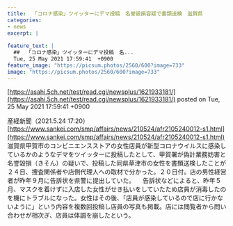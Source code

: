 ```yaml
---
title:  「コロナ感染」ツイッターにデマ投稿　名誉毀損容疑で書類送検　滋賀県  
categories:
- news
excerpt: |
  
feature_text: |
  ##  「コロナ感染」ツイッターにデマ投稿　名...
  Tue, 25 May 2021 17:59:41  +0900
feature_image: "https://picsum.photos/2560/600?image=733"
image: "https://picsum.photos/2560/600?image=733"
---
```


[https://asahi.5ch.net/test/read.cgi/newsplus/1621933181/](https://asahi.5ch.net/test/read.cgi/newsplus/1621933181/)
posted on Tue, 25 May 2021 17:59:41  +0900

<!--more-->

産経新聞（2021.5.24 17:20） [https://www.sankei.com/smp/affairs/news/210524/afr2105240012-s1.html](https://www.sankei.com/smp/affairs/news/210524/afr2105240012-s1.html) 　滋賀県甲賀市のコンビニエンスストアの女性店員が新型コロナウイルスに感染しているかのようなデマをツイッターに投稿したとして、甲賀署が偽計業務妨害と名誉毀損（きそん）の疑いで、投稿した同県草津市の女性を書類送検したことが２４日、捜査関係者や店側代理人への取材で分かった。２０日付。店の男性経営者が昨年９月に告訴状を県警に提出していた。 　告訴状などによると、昨年５月、マスクを着けずに入店した女性がせき払いをしていたため店員が消毒したのを機にトラブルになった。女性はその後、「店員が感染しているので店に行かないように」という内容を複数回投稿し店員の写真も掲載。店には閲覧者から問い合わせが相次ぎ、店員は体調を崩したという。
